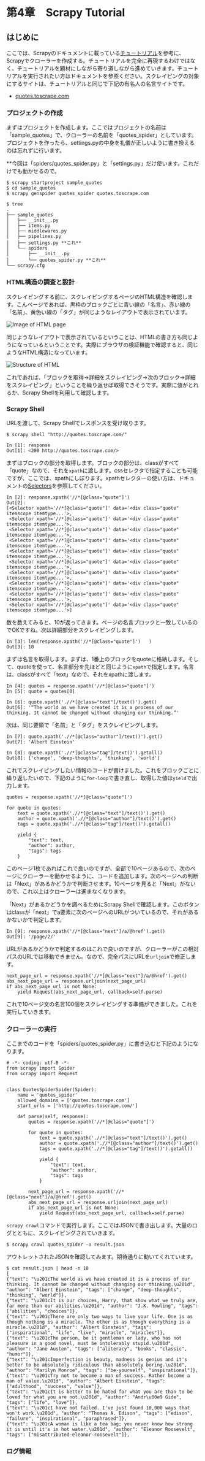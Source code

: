 # 第4章　Scrapy Tutorial

## はじめに

ここでは、Scrapyのドキュメントに載っている[チュートリアル](https://docs.scrapy.org/en/latest/intro/tutorial.html)を参考に、Scrapyでクローラーを作成する。チュートリアルを完全に再現するわけではなく、チュートリアルを題材にしながら寄り道しながら進めていきます。チュートリアルを実行されたい方はドキュメントを参照ください。スクレイピングの対象にするサイトは、チュートリアルと同じで下記の有名人の名言サイトです。

* [quotes.toscrape.com](http://quotes.toscrape.com/) 

### プロジェクトの作成

まずはプロジェクトを作成します。ここではプロジェクトの名前は「sample\_quotes」で、クローラーの名前を「quotes\_spider」としています。プロジェクトを作ったら、settings.pyの中身を礼儀が正しいように書き換えるのは忘れずに行います。

\*\*今回は「spiders/quotes\_spider.py」と「settings.py」だけ使います。これだけでも動かせるので。

```text
$ scrapy startproject sample_quotes
$ cd sample_quotes
$ scrapy genspider quotes_spider quotes.toscrape.com

$ tree
.
├── sample_quotes
│   ├── __init__.py
│   ├── items.py
│   ├── middlewares.py
│   ├── pipelines.py
│   ├── settings.py **これ**
│   └── spiders
│       ├── __init__.py
│       └── quotes_spider.py **これ**
└── scrapy.cfg
```

### HTML構造の調査と設計

スクレイピングする前に、スクレイピングするページのHTML構造を確認します。こんページであれば、黒枠のブロックごとに青い線の「名言」、赤い線の「名前」、黄色い線の「タグ」が同じようなレイアウトで表示されています。

![Image of HTML page](.gitbook/assets/img_792be4aea2a9-1.jpeg)

同じようなレイアウトで表示されているということは、HTMLの書き方も同じようになっているということです。実際にブラウザの検証機能で確認すると、同じようなHTML構造になっています。

![Structure of HTML](.gitbook/assets/sukurnshotto-2020-05-23-214926png.png)

これであれば、「ブロックを取得→詳細をスクレイピング→次のブロック→詳細をスクレイピング」ということを繰り返せば取得できそうです。実際に値がとれるか、Scrapy Shellを利用して確認します。

### Scrapy Shell

URLを渡して、Scrapy Shellでレスポンスを受け取ります。

```text
$ scrapy shell "http://quotes.toscrape.com/"

In [1]: response                                                                                                                        
Out[1]: <200 http://quotes.toscrape.com/>
```

まずはブロックの部分を取得します。ブロックの部分は、classがすべて「quote」なので、それを`xpath`に渡します。cssセレクタで指定することも可能ですが、ここでは、xpathにしぼります。xpathセレクターの使い方は、ドキュメントの[Selectors](https://docs.scrapy.org/en/latest/topics/selectors.html)を参照してください。

```text
In [2]: response.xpath('//*[@class="quote"]')                                                                                           
Out[2]: 
[<Selector xpath='//*[@class="quote"]' data='<div class="quote" itemscope itemtype...'>,
 <Selector xpath='//*[@class="quote"]' data='<div class="quote" itemscope itemtype...'>,
 <Selector xpath='//*[@class="quote"]' data='<div class="quote" itemscope itemtype...'>,
 <Selector xpath='//*[@class="quote"]' data='<div class="quote" itemscope itemtype...'>,
 <Selector xpath='//*[@class="quote"]' data='<div class="quote" itemscope itemtype...'>,
 <Selector xpath='//*[@class="quote"]' data='<div class="quote" itemscope itemtype...'>,
 <Selector xpath='//*[@class="quote"]' data='<div class="quote" itemscope itemtype...'>,
 <Selector xpath='//*[@class="quote"]' data='<div class="quote" itemscope itemtype...'>,
 <Selector xpath='//*[@class="quote"]' data='<div class="quote" itemscope itemtype...'>,
 <Selector xpath='//*[@class="quote"]' data='<div class="quote" itemscope itemtype...'>]
```

数を数えてみると、10が返ってきます。ページの名言ブロックと一致しているのでOKですね。次は詳細部分をスクレイピングします。

```text
In [3]: len(response.xpath('//*[@class="quote"]')   )                                                                                   
Out[3]: 10
```

まずは名言を取得します。まずは、1番上のブロックをquoteに格納します。そして、quoteを使って、名言部分を先ほどと同じように`xpath`で指定します。名言は、classがすべて「text」なので、それをxpathに渡します。

```text
In [4]: quotes = response.xpath('//*[@class="quote"]')                                                                                  
In [5]: quote = quotes[0]                                                                                                               

In [6]: quote.xpath('.//*[@class="text"]/text()').get()                                                                                 
Out[6]: '“The world as we have created it is a process of our thinking. It cannot be changed without changing our thinking.”'
```

次は、同じ要領で「名前」と「タグ」をスクレイピングします。

```text
In [7]: quote.xpath('.//*[@class="author"]/text()').get()                                                                               
Out[7]: 'Albert Einstein'

In [8]: quote.xpath('.//*[@class="tag"]/text()').getall()                                                                               
Out[8]: ['change', 'deep-thoughts', 'thinking', 'world']
```

これでスクレイピングしたい情報のコードが書けました。これをブロックごとに繰り返したいので、下記のように`for-loop`で書き直し、取得した値は`yield`で出力します。

```text
quotes = response.xpath('//*[@class="quote"]')

for quote in quotes:
    text = quote.xpath('.//*[@class="text"]/text()').get()
    author = quote.xpath('.//*[@class="author"]/text()').get()
    tags = quote.xpath('.//*[@class="tag"]/text()').getall()

    yield {
        "text": text,
        "author": author,
        "tags": tags
    }
```

このページ1枚であればこれで良いのですが、全部で10ページあるので、次のページにクローラーを動かせるように、コードを追加します。次のページへの判断は「Next」があるかどうかで判断させます。10ページを見ると「Next」がないので、これ以上はクローラーは進まなくなります。

「Next」があるかどうかを調べるためにScrapy Shellで確認します。このボタンはclassが「next」でa要素に次のページへのURLがついているので、それがあるかないかで判定します。

```text
In [9]: response.xpath('//*[@class="next"]/a/@href').get()                                                                              
Out[9]: '/page/2/'
```

URLがあるかどうかで判定するのはこれで良いのですが、クローラーがこの相対パスのURLでは移動できません。なので、完全パスにURLを`urljoin`で修正します。

```text
next_page_url = response.xpath('//*[@class="next"]/a/@href').get()
abs_next_page_url = response.urljoin(next_page_url)
if abs_next_page_url is not None:
    yield Request(abs_next_page_url, callback=self.parse)
```

これで10ページ文の名言100個をスクレイピングする準備ができました。これを実行していきます。

### クローラーの実行

ここまでのコードを「spiders/quotes\_spider.py」に書き込むと下記のようになります。

```text
# -*- coding: utf-8 -*-
from scrapy import Spider
from scrapy import Request


class QuotesSpiderSpider(Spider):
    name = 'quotes_spider'
    allowed_domains = ['quotes.toscrape.com']
    start_urls = ['http://quotes.toscrape.com/']

    def parse(self, response):
        quotes = response.xpath('//*[@class="quote"]')

        for quote in quotes:
            text = quote.xpath('.//*[@class="text"]/text()').get()
            author = quote.xpath('.//*[@class="author"]/text()').get()
            tags = quote.xpath('.//*[@class="tag"]/text()').getall()

            yield {
                "text": text,
                "author": author,
                "tags": tags
            }

        next_page_url = response.xpath('//*[@class="next"]/a/@href').get()
        abs_next_page_url = response.urljoin(next_page_url)
        if abs_next_page_url is not None:
            yield Request(abs_next_page_url, callback=self.parse)
```

`scrapy crawl`コマンドで実行します。ここではJSONで書き出します。大量のログとともに、スクレイピングされていきます。

```text
$ scrapy crawl quotes_spider -o result.json
```

アウトレットされたJSONを確認してみます。期待通りに動いてくれています。

```text
$ cat result.json | head -n 10
[
{"text": "\u201cThe world as we have created it is a process of our thinking. It cannot be changed without changing our thinking.\u201d", "author": "Albert Einstein", "tags": ["change", "deep-thoughts", "thinking", "world"]},
{"text": "\u201cIt is our choices, Harry, that show what we truly are, far more than our abilities.\u201d", "author": "J.K. Rowling", "tags": ["abilities", "choices"]},
{"text": "\u201cThere are only two ways to live your life. One is as though nothing is a miracle. The other is as though everything is a miracle.\u201d", "author": "Albert Einstein", "tags": ["inspirational", "life", "live", "miracle", "miracles"]},
{"text": "\u201cThe person, be it gentleman or lady, who has not pleasure in a good novel, must be intolerably stupid.\u201d", "author": "Jane Austen", "tags": ["aliteracy", "books", "classic", "humor"]},
{"text": "\u201cImperfection is beauty, madness is genius and it's better to be absolutely ridiculous than absolutely boring.\u201d", "author": "Marilyn Monroe", "tags": ["be-yourself", "inspirational"]},
{"text": "\u201cTry not to become a man of success. Rather become a man of value.\u201d", "author": "Albert Einstein", "tags": ["adulthood", "success", "value"]},
{"text": "\u201cIt is better to be hated for what you are than to be loved for what you are not.\u201d", "author": "Andr\u00e9 Gide", "tags": ["life", "love"]},
{"text": "\u201cI have not failed. I've just found 10,000 ways that won't work.\u201d", "author": "Thomas A. Edison", "tags": ["edison", "failure", "inspirational", "paraphrased"]},
{"text": "\u201cA woman is like a tea bag; you never know how strong it is until it's in hot water.\u201d", "author": "Eleanor Roosevelt", "tags": ["misattributed-eleanor-roosevelt"]},

```

### ログ情報







